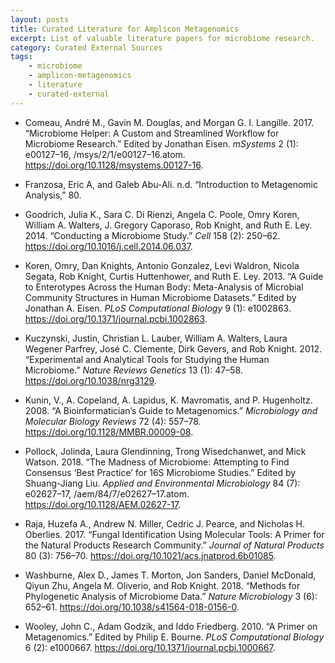```yaml
---
layout: posts
title: Curated Literature for Amplicon Metagenomics
excerpt: List of valuable literature papers for microbiome research.
category: Curated External Sources
tags:
    - microbiome
    - amplicon-metagenomics
    - literature
    - curated-external
---
```



* Comeau, André M., Gavin M. Douglas, and Morgan G. I. Langille. 2017. “Microbiome Helper: A Custom and Streamlined Workflow for Microbiome Research.” Edited by Jonathan Eisen. *mSystems* 2 (1): e00127–16, /msys/2/1/e00127–16.atom. <https://doi.org/10.1128/msystems.00127-16>.

* Franzosa, Eric A, and Galeb Abu-Ali. n.d. “Introduction to Metagenomic Analysis,” 80.

* Goodrich, Julia K., Sara C. Di Rienzi, Angela C. Poole, Omry Koren, William A. Walters, J. Gregory Caporaso, Rob Knight, and Ruth E. Ley. 2014. “Conducting a Microbiome Study.” *Cell* 158 (2): 250–62. <https://doi.org/10.1016/j.cell.2014.06.037>.

* Koren, Omry, Dan Knights, Antonio Gonzalez, Levi Waldron, Nicola Segata, Rob Knight, Curtis Huttenhower, and Ruth E. Ley. 2013. “A Guide to Enterotypes Across the Human Body: Meta-Analysis of Microbial Community Structures in Human Microbiome Datasets.” Edited by Jonathan A. Eisen. *PLoS Computational Biology* 9 (1): e1002863. <https://doi.org/10.1371/journal.pcbi.1002863>.

* Kuczynski, Justin, Christian L. Lauber, William A. Walters, Laura Wegener Parfrey, José C. Clemente, Dirk Gevers, and Rob Knight. 2012. “Experimental and Analytical Tools for Studying the Human Microbiome.” *Nature Reviews Genetics* 13 (1): 47–58. <https://doi.org/10.1038/nrg3129>.

* Kunin, V., A. Copeland, A. Lapidus, K. Mavromatis, and P. Hugenholtz. 2008. “A Bioinformatician’s Guide to Metagenomics.” *Microbiology and Molecular Biology Reviews* 72 (4): 557–78. <https://doi.org/10.1128/MMBR.00009-08>.

* Pollock, Jolinda, Laura Glendinning, Trong Wisedchanwet, and Mick Watson. 2018. “The Madness of Microbiome: Attempting to Find Consensus ‘Best Practice’ for 16S Microbiome Studies.” Edited by Shuang-Jiang Liu. *Applied and Environmental Microbiology* 84 (7): e02627–17, /aem/84/7/e02627–17.atom. <https://doi.org/10.1128/AEM.02627-17>.

* Raja, Huzefa A., Andrew N. Miller, Cedric J. Pearce, and Nicholas H. Oberlies. 2017. “Fungal Identification Using Molecular Tools: A Primer for the Natural Products Research Community.” *Journal of Natural Products* 80 (3): 756–70. <https://doi.org/10.1021/acs.jnatprod.6b01085>.

* Washburne, Alex D., James T. Morton, Jon Sanders, Daniel McDonald, Qiyun Zhu, Angela M. Oliverio, and Rob Knight. 2018. “Methods for Phylogenetic Analysis of Microbiome Data.” *Nature Microbiology* 3 (6): 652–61. <https://doi.org/10.1038/s41564-018-0156-0>.

* Wooley, John C., Adam Godzik, and Iddo Friedberg. 2010. “A Primer on Metagenomics.” Edited by Philip E. Bourne. *PLoS Computational Biology* 6 (2): e1000667. <https://doi.org/10.1371/journal.pcbi.1000667>.
